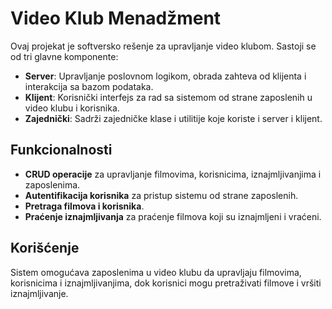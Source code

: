 # Video Klub Menadžment

Ovaj projekat je softversko rešenje za upravljanje video klubom. Sastoji se od tri glavne komponente:

- **Server**: Upravljanje poslovnom logikom, obrada zahteva od klijenta i interakcija sa bazom podataka.
- **Klijent**: Korisnički interfejs za rad sa sistemom od strane zaposlenih u video klubu i korisnika.
- **Zajednički**: Sadrži zajedničke klase i utilitije koje koriste i server i klijent.

## Funkcionalnosti

- **CRUD operacije** za upravljanje filmovima, korisnicima, iznajmljivanjima i zaposlenima.
- **Autentifikacija korisnika** za pristup sistemu od strane zaposlenih.
- **Pretraga filmova i korisnika**.
- **Praćenje iznajmljivanja** za praćenje filmova koji su iznajmljeni i vraćeni.

## Korišćenje

Sistem omogućava zaposlenima u video klubu da upravljaju filmovima, korisnicima i iznajmljivanjima, dok korisnici mogu pretraživati filmove i vršiti iznajmljivanje.
